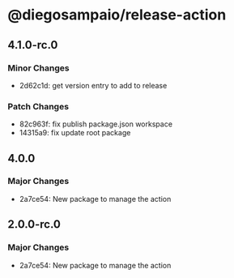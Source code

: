 # @diegosampaio/release-action

## 4.1.0-rc.0

### Minor Changes

- 2d62c1d: get version entry to add to release

### Patch Changes

- 82c963f: fix publish package.json workspace
- 14315a9: fix update root package

## 4.0.0

### Major Changes

- 2a7ce54: New package to manage the action

## 2.0.0-rc.0

### Major Changes

- 2a7ce54: New package to manage the action
